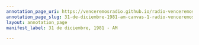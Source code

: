```yaml
---
annotation_page_uri: https://venceremosradio.github.io/radio-venceremos-en-espanol/annotations/31-de-diciembre-1981-am-canvas-1-radio-venceremos-fmln.json
annotation_page_slug: 31-de-diciembre-1981-am-canvas-1-radio-venceremos-fmln
layout: annotation_page
manifest_label: 31 de diciembre, 1981 - AM

---
```

